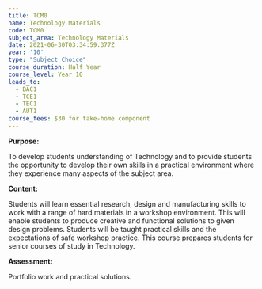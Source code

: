 ```yaml
---
title: TCM0
name: Technology Materials
code: TCM0
subject_area: Technology Materials
date: 2021-06-30T03:34:59.377Z
year: '10'
type: "Subject Choice"
course_duration: Half Year
course_level: Year 10
leads_to:
  - BAC1
  - TCE1
  - TEC1
  - AUT1
course_fees: $30 for take-home component
---
```

**Purpose:**

To develop students understanding of Technology and to provide students the opportunity to develop their own skills in a practical environment where they experience many aspects of the subject area.

**Content:**

Students will learn essential research, design and manufacturing skills to work with a range of hard materials in a workshop environment.  This will enable students to produce creative and functional solutions to given design problems. Students will be taught practical skills and the expectations of safe workshop practice. This course prepares students for senior courses of study in Technology. 

**Assessment:**

Portfolio work and practical solutions.
